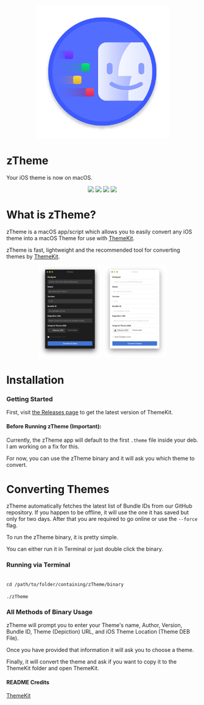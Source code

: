 <p align="center">
  <a align="center" href="https://github.com/JosephShenton/zTheme" target="_blank"><img src="https://github.com/JosephShenton/zTheme/blob/master/logo.png?raw=true" width="350px" height="350px"></a>
</p>

# zTheme

Your iOS theme is now on macOS.
<p align="center">
  <a href="https://github.com/JosephShenton/zTheme/issues" align="center"><img src="https://img.shields.io/github/issues/JosephShenton/zTheme"></a>
  <a href="https://github.com/JosephShenton/zTheme/network" align="center"><img src="https://img.shields.io/github/forks/JosephShenton/zTheme"></a>
  <a href="https://github.com/JosephShenton/zTheme/stargazers" align="center"><img src="https://img.shields.io/github/stars/JosephShenton/zTheme"></a>
  <a href="" align="center"><img src="https://img.shields.io/badge/Version-1.0.1-informational"></a>

</p>

# What is zTheme?


zTheme is a macOS app/script which allows you to easily convert any iOS theme into a macOS Theme for use with [ThemeKit](https://themekit.io).

zTheme is fast, lightweight and the recommended tool for converting themes by [ThemeKit](https://themekit.io).

<p align="center">
  <p align="center">
  	<a align="center">
  		<img src="https://github.com/JosephShenton/zTheme/blob/master/dark.png?raw=true" alt="dark" width="33%">
  		<img src="https://github.com/JosephShenton/zTheme/blob/master/light.png?raw=true" alt="light" width="33%">
  	</a>
  </p>
  
  <!-- <p align="center"><a align="center"><img src="https://github.com/JosephShenton/zTheme/blob/master/light.png?raw=true" alt="light"></a></p> -->
</p>

# Installation

### Getting Started

First, visit [the Releases page](https://github.com/JosephShenton/zTheme/releases/latest) to get the latest version of ThemeKit.


#### Before Running zTheme (Important):

Currently, the zTheme app will default to the first `.theme` file inside your deb. I am working on a fix for this.

For now, you can use the zTheme binary and it will ask you which theme to convert.

# Converting Themes

zTheme automatically fetches the latest list of Bundle IDs from our GitHub repository. If you happen to be offline, it will use the one it has saved but only for two days. After that you are required to go online or use the `--force` flag.

To run the zTheme binary, it is pretty simple.

You can either run it in Terminal or just double click the binary.

### Running via Terminal

```

cd /path/to/folder/containing/zTheme/binary

./zTheme

```

### All Methods of Binary Usage

zTheme will prompt you to enter your Theme's name, Author, Version, Bundle ID, Theme (Depiction) URL, and iOS Theme Location (Theme DEB File).

Once you have provided that information it will ask you to choose a theme. 

Finally, it will convert the theme and ask if you want to copy it to the ThemeKit folder and open ThemeKit.


#### README Credits

[ThemeKit](https://github.com/ThemeKitApp/ThemeKit)
